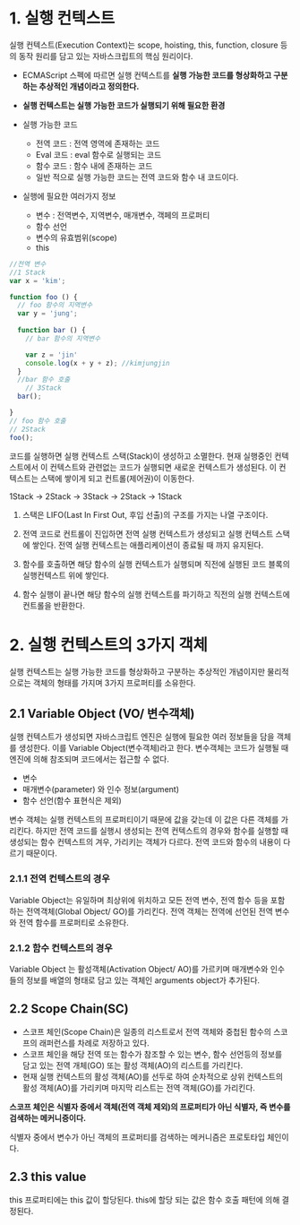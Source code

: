 # 1. 실행 컨텍스트

실행 컨텍스트(Execution Context)는 scope, hoisting, this, function, closure 등의 동작 원리를 담고 있는 자바스크립트의 핵심 원리이다.



- ECMAScript 스펙에 따르면 실행 컨텍스트를 **실행 가능한 코드를 형상화하고 구분하는 추상적인 개념이라고 정의한다.**

- **실행 컨텍스트는 실행 가능한 코드가 실행되기 위해 필요한 환경**

- 실행 가능한 코드
  - 전역 코드 : 전역 영역에 존재하는 코드
  - Eval 코드 : eval 함수로 실행되는 코드
  - 함수 코드 : 함수 내에 존재하는 코드
  - 일반 적으로 실행 가능한 코드는 전역 코드와 함수 내 코드이다.

- 실행에 필요한 여러가지 정보
  - 변수 : 전역변수, 지역변수, 매개변수, 객페의 프로퍼티
  - 함수 선언
  - 변수의 유효범위(scope)
  - this



```javascript
//전역 변수
//1 Stack
var x = 'kim';

function foo () {
  // foo 함수의 지역변수
  var y = 'jung';
  
  function bar () {
    // bar 함수의 지역변수

    var z = 'jin'
    console.log(x + y + z); //kimjungjin
  }
  //bar 함수 호출
	// 3Stack
  bar();

}
// foo 함수 호출
// 2Stack
foo();
```



코드를 실행하면 실행 컨텍스트 스택(Stack)이 생성하고 소멸한다. 현재 실행중인 컨텍스트에서 이 컨텍스트와 관련없는 코드가 실행되면 새로운 컨텍스트가 생성된다. 이 컨텍스트는 스택에 쌓이게 되고 컨트롤(제어권)이 이동한다.



1Stack -> 2Stack -> 3Stack -> 2Stack -> 1Stack

1. 스택은 LIFO(Last In First Out, 후입 선출)의 구조를 가지는 나열 구조이다.

2. 전역 코드로 컨트롤이 진입하면 전역 실행 컨텍스트가 생성되고 실행 컨텍스트 스택에 쌓인다. 전역 실행 컨텍스트는 애플리케이션이 종료될 때 까지 유지된다.

3. 함수를 호출하면 해당 함수의 실행 컨텍스트가 실행되며 직전에 실행된 코드 블록의 실행컨텍스트 위에 쌓인다.

4. 함수 실행이 끝나면 해당 함수의 실행 컨텍스트를 파기하고 직전의 실행 컨텍스트에 컨트롤을 반환한다.



# 2. 실행 컨텍스트의 3가지 객체

실행 컨텍스트는 실행 가능한 코드를 형상화하고 구분하는 추상적인 개념이지만 물리적으로는 객체의 형태를 가지며 3가지 프로퍼티를 소유한다.



## 2.1 Variable Object (VO/ 변수객체)

실행 컨텍스트가 생성되면 자바스크립트 엔진은 실행에 필요한 여러 정보들을 담을 객체를 생성한다. 이를 Variable Object(변수객체)라고 한다. 변수객체는 코드가 실행될 때 엔진에 의해 참조되며 코드에서는 접근할 수 없다.



- 변수
- 매개변수(parameter) 와 인수 정보(argument)
- 함수 선언(함수 표현식은 제외)



변수 객체는 실행 컨텍스트의 프로퍼티이기 때문에 값을 갖는데 이 값은 다른 객체를 가리킨다. 하지만 전역 코드를 실행시 생성되는 전역 컨텍스트의 경우와 함수를 실행할 때 생성되는 함수 컨텍스트의 겨우, 가리키는 객체가 다르다. 전역 코드와 함수의 내용이 다르기 때문이다.

### 2.1.1 전역 컨텍스트의 경우

Variable Object는 유일하며 최상위에 위치하고 모든 전역 변수, 전역 함수 등을 포함하는 전역객체(Global Object/ GO)를 가리킨다. 전역 객체는 전역에 선언된 전역 변수와 전역 함수를 프로퍼티로 소유한다.



### 2.1.2 함수 컨텍스트의 경우

Variable Object 는 활성객체(Activation Object/ AO)를 가르키며 매개변수와 인수들의 정보를 배열의 형태로 담고 있는 객체인 arguments object가 추가된다.



## 2.2 Scope Chain(SC)

- 스코프 체인(Scope Chain)은 일종의 리스트로서 전역 객체와 중첩된 함수의 스코프의 래퍼런스를 차례로 저장하고 있다.
- 스코프 체인을 해당 전역 또는 함수가 참조할 수 있는 변수, 함수 선언등의 정보를 담고 있는 전역 개체(GO) 또는 활성 객체(AO)의 리스트를 가리킨다.
- 현재 실행 컨텍스트의 활성 객체(AO)를 선두로 하여 순차적으로 상위 컨텍스트의 활성 객체(AO)를 가리키며 마지막 리스트는 전역 객체(GO)를 가리킨다.



**스코프 체인은 식별자 중에서 객체(전역 객체 제외)의 프로퍼티가 아닌 식별자, 즉 변수를 검색하는 메커니증이다.**

식별자 중에서 변수가 아닌 객체의 프로퍼티를 검색하는 메커니즘은 프로토타입 체인이다.

## 2.3 this value

this 프로퍼티에는 this 값이 할당된다. this에 할당 되는 값은 함수 호출 패턴에 의해 결정된다.





